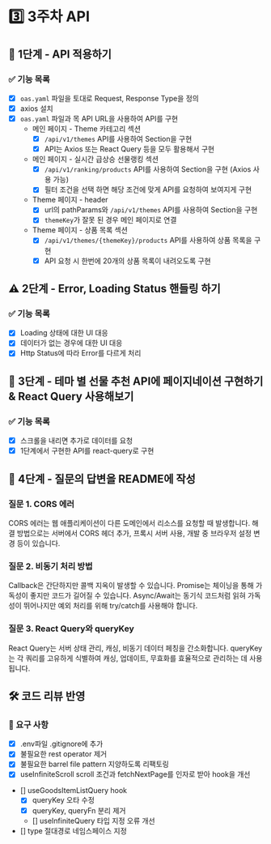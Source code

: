 # 3️⃣ 3주차 API
## 📡 1단계 - API 적용하기
### ✅ 기능 목록
- [x] `oas.yaml` 파일을 토대로 Request, Response Type을 정의
- [x] axios 설치
- [x] `oas.yaml` 파일과 목 API URL을 사용하여 API를 구현
  - 메인 페이지 - Theme 카테고리 섹션
    - [x] `/api/v1/themes` API를 사용하여 Section을 구현
    - [x] API는 Axios 또는 React Query 등을 모두 활용해서 구현
  - 메인 페이지 - 실시간 급상승 선물랭킹 섹션
    - [x] `/api/v1/ranking/products` API를 사용하여 Section을 구현 (Axios 사용 가능)
    - [x] 필터 조건을 선택 하면 해당 조건에 맞게 API를 요청하여 보여지게 구현
  - Theme 페이지 - header
    - [x] url의 pathParams와 `/api/v1/themes` API를 사용하여 Section을 구현
    - [x] `themeKey`가 잘못 된 경우 메인 페이지로 연결
  - Theme 페이지 - 상품 목록 섹션
    - [x] `/api/v1/themes/{themeKey}/products` API를 사용하여 상품 목록을 구현
    - [x] API 요청 시 한번에 20개의 상품 목록이 내려오도록 구현

## ⚠️ 2단계 - Error, Loading Status 핸들링 하기
### ✅ 기능 목록
- [x] Loading 상태에 대한 UI 대응
- [x] 데이터가 없는 경우에 대한 UI 대응
- [x] Http Status에 따라 Error를 다르게 처리

## 🎁 3단계 - 테마 별 선물 추천 API에 페이지네이션 구현하기 & React Query 사용해보기
### ✅ 기능 목록
- [x] 스크롤을 내리면 추가로 데이터를 요청
- [x] 1단계에서 구현한 API를 react-query로 구현

## 🤔 4단계 - 질문의 답변을 README에 작성
### 질문 1. CORS 에러
CORS 에러는 웹 애플리케이션이 다른 도메인에서 리소스를 요청할 때 발생합니다. 해결 방법으로는 서버에서 CORS 헤더 추가, 프록시 서버 사용, 개발 중 브라우저 설정 변경 등이 있습니다.

### 질문 2. 비동기 처리 방법
Callback은 간단하지만 콜백 지옥이 발생할 수 있습니다. Promise는 체이닝을 통해 가독성이 좋지만 코드가 길어질 수 있습니다. Async/Await는 동기식 코드처럼 읽혀 가독성이 뛰어나지만 예외 처리를 위해 try/catch를 사용해야 합니다.

### 질문 3. React Query와 queryKey
React Query는 서버 상태 관리, 캐싱, 비동기 데이터 페칭을 간소화합니다. queryKey는 각 쿼리를 고유하게 식별하여 캐싱, 업데이트, 무효화를 효율적으로 관리하는 데 사용됩니다.


## 🛠️ 코드 리뷰 반영
### 📄 요구 사항
- [x] .env파일 .gitignore에 추가
- [x] 불필요한 rest operator 제거
- [x] 불필요한 barrel file pattern 지양하도록 리팩토링
- [x] useInfiniteScroll scroll 조건과 fetchNextPage를 인자로 받아 hook을 개선
- [] useGoodsItemListQuery hook
  - [x] queryKey 오타 수정
  - [x] queryKey, queryFn 분리 제거
  - [] useInfiniteQuery 타입 지정 오류 개선
- [] type 절대경로 네임스페이스 지정